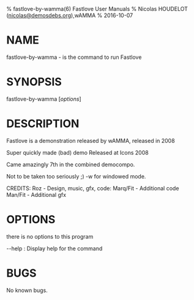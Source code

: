 % fastlove-by-wamma(6) Fastlove User Manuals
% Nicolas HOUDELOT (nicolas@demosdebs.org),wAMMA
% 2016-10-07

# NAME
fastlove-by-wamma - is the command to run Fastlove 

# SYNOPSIS
fastlove-by-wamma [*options*]

# DESCRIPTION
Fastlove  is a demonstration released by wAMMA, released in 2008

Super quickly made (bad) demo
Released at Icons 2008

Came amazingly 7th in the combined democompo.

Not to be taken too seriously ;) -w for windowed mode.

CREDITS:
Roz - Design, music, gfx, code:
Marq/Fit - Additional code
Man/Fit - Additional gfx

# OPTIONS
there is no options to this program

\--help
:   Display help for the command

# BUGS
No known bugs.
